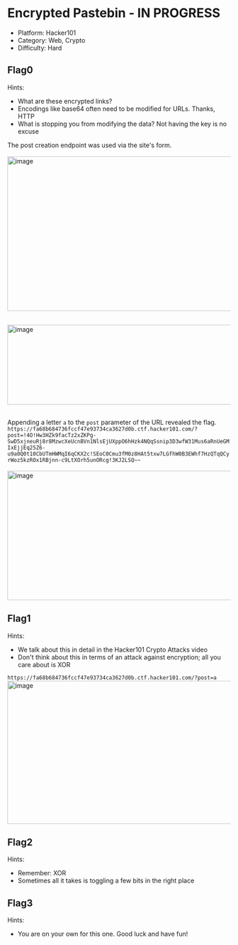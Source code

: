 # Encrypted Pastebin - IN PROGRESS 

- Platform: Hacker101 <br>
- Category: Web, Crypto  <br>
- Difficulty: Hard  <br>

## Flag0 
Hints:
- What are these encrypted links?
- Encodings like base64 often need to be modified for URLs. Thanks, HTTP
- What is stopping you from modifying the data? Not having the key is no excuse

The post creation endpoint was used via the site's form. <br><br>
<img width="835" height="348" alt="image" src="https://github.com/user-attachments/assets/ab88c664-8a3c-49a3-a96f-2fdbd417efb0" /> <br><br>

<img width="565" height="180" alt="image" src="https://github.com/user-attachments/assets/52e11070-cbcd-4e47-9ff7-719e3ce1c4cd" /> <br><br>

Appending a letter ```a``` to the ```post``` parameter of the URL revealed the flag. <br>
```https://fa68b684736fccf47e93734ca3627d0b.ctf.hacker101.com/?post=!4O!Hw3HZk9facTz2xZKPg-SwD5xjneuRj8r8MzwcXeUcnBVn1NlsEjUXppO6hHzk4NQqSsnip3D3wfW31Mus6aRnUeGMIxEjjEq25Z6-u9a0Q0t10CbUTmHWMqI6qCKX2c!SEoC0Cmu3fM0z8HAt5txw7LGfhW0B3EWhf7HzQTqQCyrWoz5kzROx1RBjnn-c9LtXOrh5unORcg!3KJ2LSQ~~``` <br><br>
<img width="1022" height="291" alt="image" src="https://github.com/user-attachments/assets/95737794-3941-4585-954e-764a4649c00b" /> <br>


## Flag1 
Hints:
- We talk about this in detail in the Hacker101 Crypto Attacks video
- Don't think about this in terms of an attack against encryption; all you care about is XOR

```https://fa68b684736fccf47e93734ca3627d0b.ctf.hacker101.com/?post=a```
<img width="1048" height="322" alt="image" src="https://github.com/user-attachments/assets/9a2ecffd-2044-41be-a595-f9e7402af766" />


## Flag2 
Hints:
- Remember: XOR
- Sometimes all it takes is toggling a few bits in the right place


  
## Flag3 
Hints:
- You are on your own for this one. Good luck and have fun!
